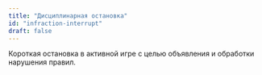 ```yaml
---
title: "Дисциплинарная остановка"
id: "infraction-interrupt"
draft: false
---
```


Короткая остановка в активной игре с целью объявления и обработки нарушения правил.
